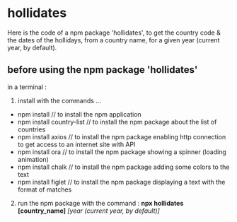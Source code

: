 # hollidates
Here is the code of a npm package 'hollidates', to get the country code & the dates of the hollidays, from a country name, for a given year (current year, by default).

## before using the npm package 'hollidates'

in a terminal :

1.  install with the commands ... 
 * npm install               // to install the npm application
 * npm install country-list  // to install the npm package about the list of countries
 * npm install axios         // to install the npm package enabling http connection to get access to an internet site with API
 * npm install ora           // to install the npm package showing a spinner (loading animation)
 * npm install chalk         // to install the npm package adding some colors to the text
 * npm install figlet        // to install the npm package displaying a text with the format of matches

2.  run the npm package with the command :
  **npx hollidates [country_name]** *[year (current year, by default)]*
